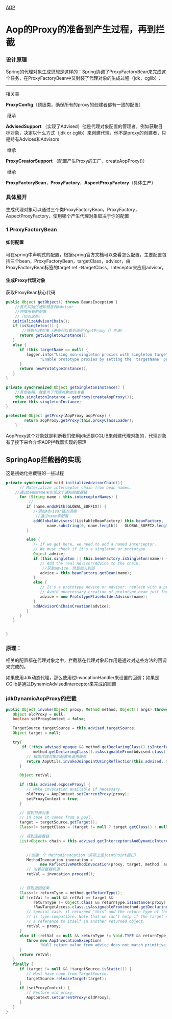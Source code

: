 [AOP](../spring-aop归纳.md)
# Aop的Proxy的准备到产生过程，再到拦截

### 设计原理

Spring的代理对象生成思想是这样的：Spring协调了ProxyFactoryBean来完成这个任务，在ProxyFactoryBean中又封装了代理对象的生成过程（jdk，cglib）；

------

相关类

**ProxyConfig**（顶级类，确保所有的proxy的创建者都有一致的配置）

​		继承

**AdvisedSupport** （实现了Advised）他是代理对象配置的管理者，例如获取目标对象，决定以什么方式（jdk or cglib）来创建代理，他不是proxy的创建者，只是持有Advices和Advisors

​		继承

**ProxyCreatorSupport** （配置产生Proxy的工厂，createAopProxy()）

​		继承

**ProxyFactoryBean**，**ProxyFactory**，**AspectProxyFactory**（具体生产）



### 具体展开

生成代理对象可以通过三个类ProxyFactoryBean，ProxyFactory，AspectProxyFactory，使用哪个产生代理对象取决于你的配置

### 1.ProxyFactoryBean

#### 如何配置

可在spring中声明式的配置，根据spring官方文档可以查看怎么配置，主要配置包括三个bean，ProxyFactoryBean，targetClass，advisor，由ProxyFactoryBean标签的target ref -》targetClass，Inteceptor来应用advisor。

#### 生成Proxy代理对象

获取ProxyBean核心代码

```java
public Object getObject() throws BeansException {
    //首先初始化通知链各种Advisor
    //扫描所有的配置
    //（切点这些）
   initializeAdvisorChain();
   if (isSingleton()) {
       //获取代理对象（进去可以看到调用了getProxy（）方法）
      return getSingletonInstance();
   }
   else {
      if (this.targetName == null) {
         logger.info("Using non-singleton proxies with singleton targets is often undesirable. " +
               "Enable prototype proxies by setting the 'targetName' property.");
      }
      return newPrototypeInstance();
   }
}
```

```java
private synchronized Object getSingletonInstance() {
  	//其他省略，就是为了代理对象做住准备
    this.singletonInstance = getProxy(createAopProxy());
   return this.singletonInstance;
}

protected Object getProxy(AopProxy aopProxy) {
		return aopProxy.getProxy(this.proxyClassLoader);
	}
```

AopProxy这个对象就是判断我们使用jdk还是CGLIB来创建代理对象的，代理对象有了接下来会介绍AOP拦截器实现的原理

## SpringAop拦截器的实现

这是初始化拦截链的一些过程

```java
private synchronized void initializeAdvisorChain(){
      // Materialize interceptor chain from bean names.
    //通过beanName来实现这个通知拦截器链
      for (String name : this.interceptorNames) {
          //
         if (name.endsWith(GLOBAL_SUFFIX)) {
          	//添加Advisor链的调用
             //通过name来配置
            addGlobalAdvisors((ListableBeanFactory) this.beanFactory,
                  name.substring(0, name.length() - GLOBAL_SUFFIX.length()));
         }

         else {
            // If we get here, we need to add a named interceptor.
            // We must check if it's a singleton or prototype.
            Object advice;
            if (this.singleton || this.beanFactory.isSingleton(name)) {
               // Add the real Advisor/Advice to the chain.
                //获取advice，然后加入到链
               advice = this.beanFactory.getBean(name);
            }
            else {
               // It's a prototype Advice or Advisor: replace with a prototype.
               // Avoid unnecessary creation of prototype bean just for advisor chain initialization.
               advice = new PrototypePlaceholderAdvisor(name);
            }
            addAdvisorOnChainCreation(advice);
         }
      }
   }


}
```

### 原理：

​	相关的配置都在代理对象之中，拦截器在代理对象起作用是通过对这些方法的回调来完成的。

  如果使用Jdk动态代理，那么使用过InvocationHandler来设置的回调；如果是CGlib是通过DynamicAdvisedInterceptor来完成的回调

### jdkDynamicAopProxy的拦截

```java
public Object invoke(Object proxy, Method method, Object[] args) throws Throwable {
   Object oldProxy = null;
   boolean setProxyContext = false;

   TargetSource targetSource = this.advised.targetSource;
   Object target = null;

   try{
       if (!this.advised.opaque && method.getDeclaringClass().isInterface() &&
            method.getDeclaringClass().isAssignableFrom(Advised.class)) {
         // 根据代理对象的配置来调用服务
         return AopUtils.invokeJoinpointUsingReflection(this.advised, method, args);
      }

      Object retVal;

      if (this.advised.exposeProxy) {
         // Make invocation available if necessary.
         oldProxy = AopContext.setCurrentProxy(proxy);
         setProxyContext = true;
      }

      // 得到目标对象
      // in case it comes from a pool.
      target = targetSource.getTarget();
      Class<?> targetClass = (target != null ? target.getClass() : null);

      // 得到连接器链
      List<Object> chain = this.advised.getInterceptorsAndDynamicInterceptionAdvice(method, targetClass);

     
         //创建一个 MethodInvocation（实际上是jointPoint接口）
         MethodInvocation invocation =
               new ReflectiveMethodInvocation(proxy, target, method, args, targetClass, chain);
         // 沿着拦截器前进
         retVal = invocation.proceed();
    

      // 获取返回结果.
      Class<?> returnType = method.getReturnType();
      if (retVal != null && retVal == target &&
            returnType != Object.class && returnType.isInstance(proxy) &&
            !RawTargetAccess.class.isAssignableFrom(method.getDeclaringClass())) {
         // Special case: it returned "this" and the return type of the method
         // is type-compatible. Note that we can't help if the target sets
         // a reference to itself in another returned object.
         retVal = proxy;
      }
      else if (retVal == null && returnType != Void.TYPE && returnType.isPrimitive()) {
         throw new AopInvocationException(
               "Null return value from advice does not match primitive return type for: " + method);
      }
      return retVal;
   }
   finally {
      if (target != null && !targetSource.isStatic()) {
         // Must have come from TargetSource.
         targetSource.releaseTarget(target);
      }
      if (setProxyContext) {
         // Restore old proxy.
         AopContext.setCurrentProxy(oldProxy);
      }
   }
}
```
